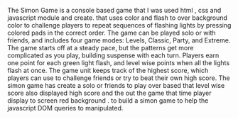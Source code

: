The Simon Game is a console based game that I was used html , css and javascript module and create. that uses color and flash to over background color to challenge players
to repeat sequences of flashing lights by pressing colored pads in the correct order. The game can be played solo or with friends, and
includes four game modes: Levels, Classic, Party, and Extreme. The game starts off at a steady pace, but the patterns get more complicated as you play,
building suspense with each turn. Players earn one point for each green light flash, and level wise points when all the lights flash at once. 
The game unit keeps track of the highest score, which players can use to challenge friends or try to beat their own high score.
The simon game has create a solo or friends to play over based that level wise score also displayed high score and 
the out the game that time player display to screen red background .
to build a simon game to help the javascript DOM queries to manipulated.
